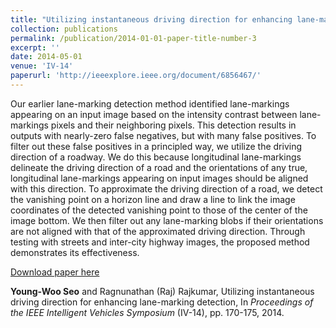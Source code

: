 ```yaml
---
title: "Utilizing instantaneous driving direction for enhancing lane-marking detection"
collection: publications
permalink: /publication/2014-01-01-paper-title-number-3
excerpt: ''
date: 2014-05-01
venue: 'IV-14'
paperurl: 'http://ieeexplore.ieee.org/document/6856467/'
---
```

Our earlier lane-marking detection method identified lane-markings appearing on an input image based on the intensity contrast between lane-markings pixels and their neighboring pixels. This detection results in outputs with nearly-zero false negatives, but with many false positives. To filter out these false positives in a principled way, we utilize the driving direction of a roadway. We do this because longitudinal lane-markings delineate the driving direction of a road and the orientations of any true, longitudinal lane-markings appearing on input images should be aligned with this direction. To approximate the driving direction of a road, we detect the vanishing point on a horizon line and draw a line to link the image coordinates of the detected vanishing point to those of the center of the image bottom. We then filter out any lane-marking blobs if their orientations are not aligned with that of the approximated driving direction. Through testing with streets and inter-city highway images, the proposed method demonstrates its effectiveness.

[Download paper here](http://ieeexplore.ieee.org/document/6856467/)

**Young-Woo Seo** and Ragnunathan (Raj) Rajkumar, Utilizing instantaneous driving direction for enhancing lane-marking detection, In <i>Proceedings of the IEEE Intelligent Vehicles Symposium</i> (IV-14), pp. 170-175, 2014. 
